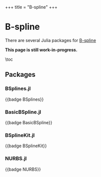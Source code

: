 +++
title = "B-spline"
+++

# B-spline
There are several Julia packages for [B-spline](https://en.wikipedia.org/wiki/B-spline)

**This page is still work-in-progress.**

\toc

## Packages
### BSplines.jl
{{badge BSplines}}

### BasicBSpline.jl
{{badge BasicBSpline}}

### BSplineKit.jl
{{badge BSplineKit}}

### NURBS.jl
{{badge NURBS}}
